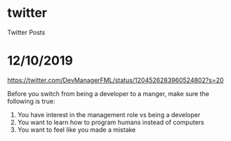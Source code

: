 # twitter
Twitter Posts

# 12/10/2019
https://twitter.com/DevManagerFML/status/1204526283960524802?s=20

Before you switch from being a developer to a manger, make sure the following is true:

1) You have interest in the management role vs being a developer
2) You want to learn how to program humans instead of computers
3) You want to feel like you made a mistake
